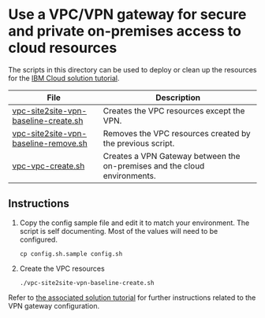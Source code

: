 # Use a VPC/VPN gateway for secure and private on-premises access to cloud resources

The scripts in this directory can be used to deploy or clean up the resources for the [IBM Cloud solution tutorial](https://cloud.ibm.com/docs/tutorials?topic=solution-tutorials-vpc-site2site-vpn#vpc-site2site-vpn).

| File | Description |
| ---- | ----------- |
| [vpc-site2site-vpn-baseline-create.sh](vpc-site2site-vpn-baseline-create.sh) | Creates the VPC resources except the VPN. |
| [vpc-site2site-vpn-baseline-remove.sh](vpc-site2site-vpn-baseline-remove.sh) | Removes the VPC resources created by the previous script. |
| [vpc-vpc-create.sh](vpc-vpc-create.sh) | Creates a VPN Gateway between the on-premises and the cloud environments. |

## Instructions

1. Copy the config sample file and edit it to match your environment. The script is self documenting.  Most of the values will need to be configured.
   ```
   cp config.sh.sample config.sh
   ```
1. Create the VPC resources
   ```
   ./vpc-site2site-vpn-baseline-create.sh
   ```

Refer to [the associated solution tutorial](https://cloud.ibm.com/docs/tutorials?topic=solution-tutorials-vpc-site2site-vpn#create-vpc) for further instructions related to the VPN gateway configuration.
